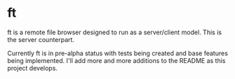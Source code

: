 # ft
ft is a remote file browser designed to run as a server/client model. This is the server counterpart.

Currently ft is in pre-alpha status with tests being created and base features being implemented. I'll add more and more additions to the README as this project develops.
